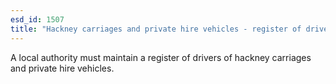 ```yaml
---
esd_id: 1507
title: "Hackney carriages and private hire vehicles - register of drivers"
---
```


A local authority must maintain a register of drivers of hackney carriages and private hire vehicles.

